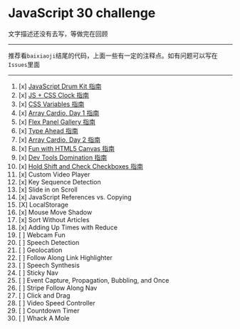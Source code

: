 # JavaScript 30 challenge 
文字描述还没有去写，等做完在回顾

------------------
推荐看`baixiaoji`结尾的代码，上面一些有一定的注释点。如有问题可以写在`Issues`里面

----------------------
1. [x] [JavaScript Drum Kit  指南]() 
2. [x] [JS + CSS Clock 指南]() 
3. [x] [CSS Variables 指南]() 
4. [x] [Array Cardio, Day 1 指南]()
5. [x] [Flex Panel Gallery 指南]()
6. [x] [Type Ahead 指南]()
7. [x] [Array Cardio, Day 2 指南]()
8. [x] [Fun with HTML5 Canvas 指南]() 
9. [x] [Dev Tools Domination 指南]()
10. [x] [Hold Shift and Check Checkboxes 指南]()
11. [x] Custom Video Player
12. [x] Key Sequence Detection
13. [x] Slide in on Scroll
14. [x] JavaScript References vs. Copying
15. [X] LocalStorage
16. [x] Mouse Move Shadow
17. [x] Sort Without Articles
18. [x] Adding Up Times with Reduce
19. [ ] Webcam Fun
20. [ ] Speech Detection
21. [ ] Geolocation
22. [ ] Follow Along Link Highlighter
23. [ ] Speech Synthesis
24. [ ] Sticky Nav
25. [ ] Event Capture, Propagation, Bubbling, and Once
26. [ ] Stripe Follow Along Nav
27. [ ] Click and Drag
28. [ ] Video Speed Controller
29. [ ] Countdown Timer
30. [ ] Whack A Mole